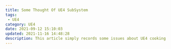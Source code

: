 ```yaml
---
title: Some Thought Of UE4 SubSystem
tags: 
 - UE4
category: UE4
date: 2021-09-12 15:10:03
updated: 2021-11-16 14:48:28
description: This article simply records some issues about UE4 cooking that I encountered these days. 
---
```



